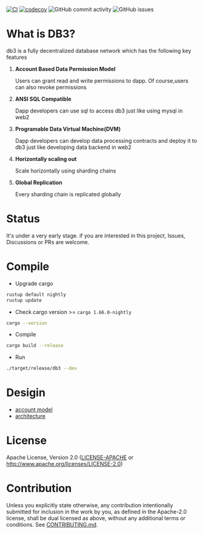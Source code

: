 
[![CI](https://github.com/db3-teams/db3/workflows/CI/badge.svg)](https://github.com/db3-teams/db3/actions)
[![codecov](https://codecov.io/gh/db3-teams/db3/branch/main/graph/badge.svg?token=A2P47OWC5H)](https://codecov.io/gh/db3-teams/db3)
![GitHub commit activity](https://img.shields.io/github/commit-activity/w/db3-teams/db3)
![GitHub issues](https://img.shields.io/github/issues/db3-teams/db3)

# What is DB3?

db3 is a fully decentralized database network which has the following key features

1. **Account Based Data Permission Model**
   
    Users can grant read and write permissions to dapp. Of course,users can also revoke permissions

2. **ANSI SQL Compatible**
   
    Dapp developers can use sql to access db3 just like using mysql in web2
3. **Programable Data Virtual Machine(DVM)**
    
    Dapp developers can develop data processing contracts and deploy it to db3 just like developing data backend in web2
4. **Horizontally scaling out**

   Scale horizontally using sharding chains
5. **Global Replication**

   Every sharding chain is replicated globally

# Status

It's under a very early stage. if you are interested in this project, Issues, Discussions or PRs are welcome.

# Compile

- Upgrade cargo

```bash
rustup default nightly
rustup update 
```

- Check cargo version >= `cargo 1.66.0-nightly` 


```bash
cargo --version
```

- Compile

```bash
cargo build --release
```

- Run

```bash
./target/release/db3 --dev
```

# Desigin

* [account model](./docs/account_model.md)
* [architecture](./docs/architecture.md)


# License
Apache License, Version 2.0
   ([LICENSE-APACHE](LICENSE-APACHE) or http://www.apache.org/licenses/LICENSE-2.0)

# Contribution

Unless you explicitly state otherwise, any contribution intentionally submitted
for inclusion in the work by you, as defined in the Apache-2.0 license, shall be
dual licensed as above, without any additional terms or conditions.
See [CONTRIBUTING.md](CONTRIBUTING.md).
